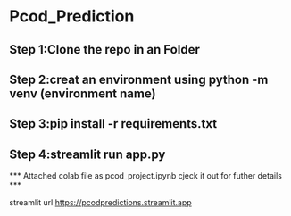 # Pcod_Prediction

## **Step 1**:Clone the repo in an Folder

## **Step 2**:creat an environment using python -m venv (environment name)

## **Step 3**:pip install -r requirements.txt

## **Step 4**:streamlit run app.py

*** Attached colab file as pcod_project.ipynb cjeck it out for futher details ***

streamlit url:https://pcodpredictions.streamlit.app
